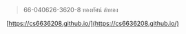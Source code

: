 > 66-040626-3620-8 ทองทัศน์ ลำทอง <br>

[https://cs6636208.github.io/](https://cs6636208.github.io/)
